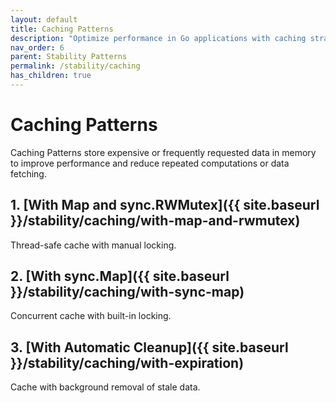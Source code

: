 ```yaml
---
layout: default
title: Caching Patterns
description: "Optimize performance in Go applications with caching strategies for repeated data access."
nav_order: 6
parent: Stability Patterns
permalink: /stability/caching
has_children: true
---
```


# Caching Patterns

Caching Patterns store expensive or frequently requested data in memory to improve performance and reduce repeated computations or data fetching.

## 1. [With Map and sync.RWMutex]({{ site.baseurl }}/stability/caching/with-map-and-rwmutex)
Thread-safe cache with manual locking.

## 2. [With sync.Map]({{ site.baseurl }}/stability/caching/with-sync-map)
Concurrent cache with built-in locking.

## 3. [With Automatic Cleanup]({{ site.baseurl }}/stability/caching/with-expiration)
Cache with background removal of stale data.
